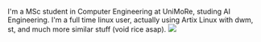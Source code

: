 I'm a MSc student in Computer Engineering at UniMoRe, studing AI Engineering.
I'm a full time linux user, actually using Artix Linux with dwm, st, and much more similar stuff (void rice asap).
![](https://github-readme-stats.vercel.app/api?username=lucalumetti&show_icons=true&theme=onedark&border_radius=5&include_all_commits=true)
